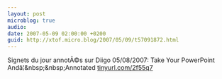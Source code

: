 ```yaml
---
layout: post
microblog: true
audio: 
date: 2007-05-09 02:00:00 +0200
guid: http://xtof.micro.blog/2007/05/09/t57091872.html
---
```

Signets du jour annotÃ©s sur Diigo 05/08/2007: Take Your PowerPoint Andâ¦&amp;nbsp;&amp;nbsp;Annotated [tinyurl.com/2f55q7](http://tinyurl.com/2f55q7)
